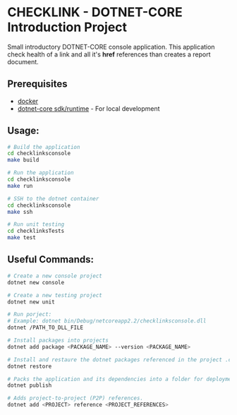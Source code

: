 # CHECKLINK - DOTNET-CORE Introduction Project

Small introductory DOTNET-CORE console application.
This application check health of a link and all it's **href** references than creates a report document.

## Prerequisites
* [docker](https://docs.docker.com/install/)
* [dotnet-core sdk/runtime](https://dotnet.microsoft.com/download) - For local development

## Usage:
```bash
# Build the application
cd checklinksconsole 
make build

# Run the application
cd checklinksconsole 
make run

# SSH to the dotnet container
cd checklinksconsole 
make ssh

# Run unit testing
cd checklinksTests
make test
```

## Useful Commands:
```bash
# Create a new console project
dotnet new console

# Create a new testing project
dotnet new unit

# Run porject:
# Example: dotnet bin/Debug/netcoreapp2.2/checklinksconsole.dll
dotnet /PATH_TO_DLL_FILE

# Install packages into projects
dotnet add package <PACKAGE_NAME> --version <PACKAGE_NAME>

# Install and restaure the dotnet packages referenced in the project .csproj file
dotnet restore

# Packs the application and its dependencies into a folder for deployment to a hosting system.
dotnet publish

# Adds project-to-project (P2P) references.
dotnet add <PROJECT> reference <PROJECT_REFERENCES>
```
